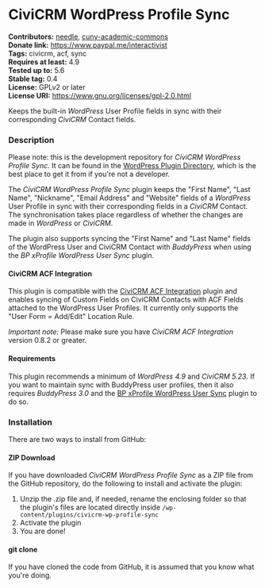 CiviCRM WordPress Profile Sync
==============================

**Contributors:** [needle](https://profiles.wordpress.org/needle/), [cuny-academic-commons](https://profiles.wordpress.org/cuny-academic-commons/)<br/>
**Donate link:** https://www.paypal.me/interactivist<br/>
**Tags:** civicrm, acf, sync<br/>
**Requires at least:** 4.9<br/>
**Tested up to:** 5.6<br/>
**Stable tag:** 0.4<br/>
**License:** GPLv2 or later<br/>
**License URI:** https://www.gnu.org/licenses/gpl-2.0.html

Keeps the built-in *WordPress* User Profile fields in sync with their corresponding *CiviCRM* Contact fields.

### Description

Please note: this is the development repository for *CiviCRM WordPress Profile Sync*. It can be found in the [WordPress Plugin Directory](https://wordpress.org/plugins/civicrm-wp-profile-sync/), which is the best place to get it from if you're not a developer.

The *CiviCRM WordPress Profile Sync* plugin keeps the "First Name", "Last Name", "Nickname", "Email Address" and "Website" fields of a *WordPress* User Profile in sync with their corresponding fields in a *CiviCRM* Contact. The synchronisation takes place regardless of whether the changes are made in *WordPress* or *CiviCRM*.

The plugin also supports syncing the "First Name" and "Last Name" fields of the WordPress User and CiviCRM Contact with *BuddyPress* when using the *BP xProfile WordPress User Sync* plugin.

#### CiviCRM ACF Integration

This plugin is compatible with the [CiviCRM ACF Integration](https://github.com/christianwach/civicrm-acf-integration) plugin and enables syncing of Custom Fields on CiviCRM Contacts with ACF Fields attached to the WordPress User Profiles. It currently only supports the "User Form = Add/Edit" Location Rule.

*Important note:* Please make sure you have *CiviCRM ACF Integration* version 0.8.2 or greater.

#### Requirements

This plugin recommends a minimum of *WordPress 4.9* and *CiviCRM 5.23*. If you want to maintain sync with BuddyPress user profiles, then it also requires *BuddyPress 3.0* and the [BP xProfile WordPress User Sync](https://wordpress.org/plugins/bp-xprofile-wp-user-sync/) plugin to do so.

### Installation

There are two ways to install from GitHub:

#### ZIP Download

If you have downloaded *CiviCRM WordPress Profile Sync* as a ZIP file from the GitHub repository, do the following to install and activate the plugin:

1. Unzip the .zip file and, if needed, rename the enclosing folder so that the plugin's files are located directly inside `/wp-content/plugins/civicrm-wp-profile-sync`
2. Activate the plugin
3. You are done!

#### git clone

If you have cloned the code from GitHub, it is assumed that you know what you're doing.
